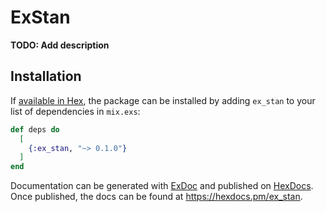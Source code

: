 # ExStan

**TODO: Add description**

## Installation

If [available in Hex](https://hex.pm/docs/publish), the package can be installed
by adding `ex_stan` to your list of dependencies in `mix.exs`:

```elixir
def deps do
  [
    {:ex_stan, "~> 0.1.0"}
  ]
end
```

Documentation can be generated with [ExDoc](https://github.com/elixir-lang/ex_doc)
and published on [HexDocs](https://hexdocs.pm). Once published, the docs can
be found at <https://hexdocs.pm/ex_stan>.

